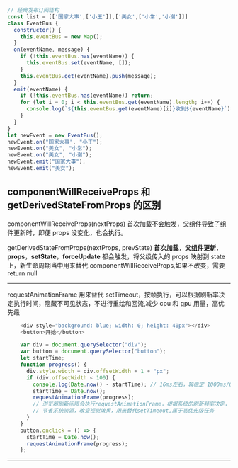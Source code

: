 <!--
 * @Author: changcheng
 * @LastEditTime: 2022-08-03 16:00:42
-->

```javaScript
// 经典发布订阅结构
const list = [['国家大事',['小王']],['美女',['小常','小谢']]]
class EventBus {
  constructor() {
    this.eventBus = new Map();
  }
  on(eventName, message) {
    if (!this.eventBus.has(eventName)) {
      this.eventBus.set(eventName, []);
    }
    this.eventBus.get(eventName).push(message);
  }
  emit(eventName) {
    if (!this.eventBus.has(eventName)) return;
    for (let i = 0; i < this.eventBus.get(eventName).length; i++) {
      console.log(`${this.eventBus.get(eventName)[i]}收到${eventName}`);
    }
  }
}
let newEvent = new EventBus();
newEvent.on("国家大事", "小王");
newEvent.on("美女", "小常");
newEvent.on("美女", "小谢");
newEvent.emit("国家大事");
newEvent.emit("美女");
```

## componentWillReceiveProps 和 getDerivedStateFromProps 的区别

componentWillReceiveProps(nextProps) 首次加载不会触发，父组件导致子组件更新时，即便 props 没变化，也会执行。

getDerivedStateFromProps(nextProps, prevState) **首次加载**，**父组件更新**，**props**，**setState**，**forceUpdate** 都会触发，将父级传入的 props 映射到 state 上，新生命周期当中用来替代 componentWillReceiveProps,如果不改变，需要 return null

---

requestAnimationFrame 用来替代 setTimeout，按帧执行，可以根据刷新率决定执行时间，隐藏不可见状态，不进行重绘和回流,减少 cpu 和 gpu 用量，高优先级

```javaScript
    <div style="background: blue; width: 0; height: 40px"></div>
    <button>开始</button>

    var div = document.querySelector("div");
    var button = document.querySelector("button");
    let startTime;
    function progress() {
      div.style.width = div.offsetWidth + 1 + "px";
      if (div.offsetWidth < 100) {
        console.log(Date.now() - startTime); // 16ms左右，较稳定 1000ms/60hz
        startTime = Date.now();
        requestAnimationFrame(progress);
        // 浏览器刷新间隔会执行requestAnimationFrame，根据系统的刷新频率决定，
        // 节省系统资源，改变视觉效果，用来替代setTimeout,属于高优先级任务
      }
    }
    button.onclick = () => {
      startTime = Date.now();
      requestAnimationFrame(progress);
    };
```

---
